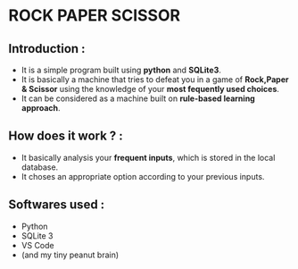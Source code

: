 # **ROCK PAPER SCISSOR**  #

## **Introduction** : 
 - It is a simple program built using **python** and **SQLite3**.
 - It is basically a machine that tries to defeat you in a game of **Rock,Paper & Scissor** using the knowledge of your **most fequently used choices**.
 - It can be considered as a machine built on  **rule-based learning approach**.


## **How does it work ?** : 
- It basically analysis your **frequent inputs**, which is stored in the local database.
- It choses an appropriate option according to your previous inputs.


## **Softwares used** : 
- Python
- SQLite 3
- VS Code
- (and my tiny peanut brain)

